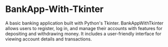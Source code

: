 # BankApp-With-Tkinter
A basic banking application built with Python's Tkinter. BankAppWithTkinter allows users to register, log in, and manage their accounts with features for depositing and withdrawing money. It includes a user-friendly interface for viewing account details and transactions.

